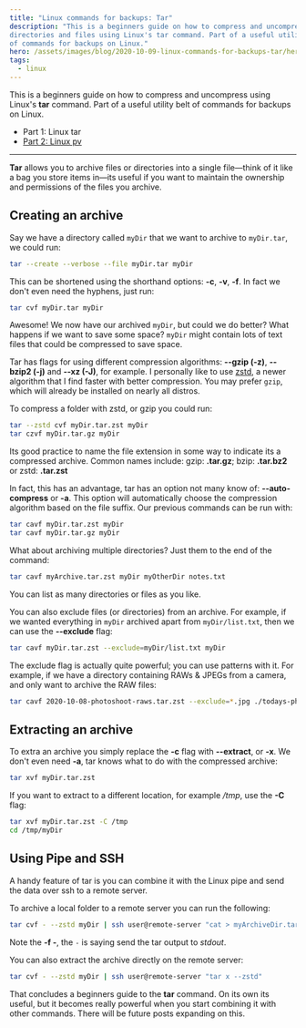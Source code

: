 ```yaml
---
title: "Linux commands for backups: Tar"
description: "This is a beginners guide on how to compress and uncompress
directories and files using Linux's tar command. Part of a useful utility belt
of commands for backups on Linux."
hero: /assets/images/blog/2020-10-09-linux-commands-for-backups-tar/hero.webp
tags:
  - linux
---
```


This is a beginners guide on how to compress and uncompress using Linux's
__tar__ command. Part of a useful utility belt of commands for backups on Linux.

* Part 1: Linux tar
* [Part 2: Linux pv](/blog/linux-commands-for-backups-pv/)

<hr class="-short-within-content">

__Tar__ allows you to archive files or directories into a single file—think of
it like a bag you store items in—its useful if you want to maintain the
ownership and permissions of the files you archive.

## Creating an archive

Say we have a directory called  `myDir` that we want to archive to  `myDir.tar`,
we could run:

```bash
tar --create --verbose --file myDir.tar myDir
```

This can be shortened using the shorthand options: __-c__, __-v__, __-f__.
In fact we don't even need the hyphens, just run:

```bash
tar cvf myDir.tar myDir
```

Awesome! We now have our archived `myDir`, but could we do better? What happens
if we want to save some space?  `myDir` might contain lots of text files that
could be compressed to save space.

Tar has flags for using different compression algorithms: __--gzip (-z)__,
__--bzip2 (-j)__ and __--xz (-J)__, for example. I personally like to use
[zstd][1], a newer algorithm that I find faster with better compression. You may
prefer `gzip`, which will already be installed on nearly all distros.

To compress a folder with zstd, or gzip you could run:

```bash
tar --zstd cvf myDir.tar.zst myDir
tar czvf myDir.tar.gz myDir
```

Its good practice to name the file extension in some way to indicate its a
compressed archive. Common names include: gzip: __.tar.gz__; bzip:
__.tar.bz2__ or zstd: __.tar.zst__

In fact, this has an advantage, tar has an option not many know of:
__--auto-compress__ or __-a__. This option will automatically choose the
compression algorithm based on the file suffix. Our previous commands can be run
with:

```bash
tar cavf myDir.tar.zst myDir
tar cavf myDir.tar.gz myDir
```

What about archiving multiple directories? Just them to the end of the
command:

```bash
tar cavf myArchive.tar.zst myDir myOtherDir notes.txt
```

You can list as many directories or files as you like.

You can also exclude files (or directories) from an archive. For example, if we
wanted everything in `myDir` archived apart from `myDir/list.txt`, then we can
use the __--exclude__ flag:

```bash
tar cavf myDir.tar.zst --exclude=myDir/list.txt myDir
```

The exclude flag is actually quite powerful; you can use patterns with it. For
example, if we have a directory containing RAWs & JPEGs from a camera, and only
want to archive the RAW files:

```bash
tar cavf 2020-10-08-photoshoot-raws.tar.zst --exclude=*.jpg ./todays-photoshoot
```

## Extracting an archive

To extra an archive you simply replace the __-c__ flag with __--extract__, or
__-x__. We don't even need __-a__, tar knows what to do with the compressed
archive:

```bash
tar xvf myDir.tar.zst
```

If you want to extract to a different location, for example _/tmp_, use the
__-C__ flag:

```bash
tar xvf myDir.tar.zst -C /tmp
cd /tmp/myDir
```

## Using Pipe and SSH

A handy feature of tar is you can combine it with the Linux pipe and send
the data over ssh to a remote server.

To archive a local folder to a remote server you can run the following:

```bash
tar cvf - --zstd myDir | ssh user@remote-server "cat > myArchiveDir.tar.zst"
```

Note the __-f -__, the `-` is saying send the tar output to _stdout_.

You can also extract the archive directly on the remote server:

```bash
tar cvf - --zstd myDir | ssh user@remote-server "tar x --zstd"
```


That concludes a beginners guide to the __tar__ command. On its own its useful,
but it becomes really powerful when you start combining it with other commands.
There will be future posts expanding on this.


[1]: https://engineering.fb.com/core-data/smaller-and-faster-data-compression-with-zstandard/
